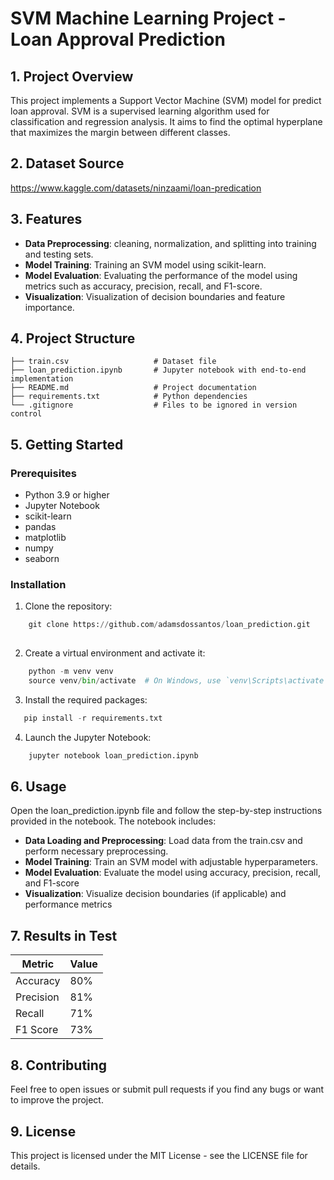 # SVM Machine Learning Project - Loan Approval Prediction

## 1. Project Overview

This project implements a Support Vector Machine (SVM) model for predict loan approval. SVM is a supervised learning algorithm used for classification and regression analysis. It aims to find the optimal hyperplane that maximizes the margin between different classes.


## 2. Dataset Source

https://www.kaggle.com/datasets/ninzaami/loan-predication

## 3. Features
- **Data Preprocessing**:  cleaning, normalization, and splitting into training and testing sets.
- **Model Training**: Training an SVM model using scikit-learn.
- **Model Evaluation**: Evaluating the performance of the model using metrics such as accuracy, precision, recall, and F1-score.
- **Visualization**: Visualization of decision boundaries and feature importance.


## 4. Project Structure
    ├── train.csv                   # Dataset file 
    ├── loan_prediction.ipynb       # Jupyter notebook with end-to-end implementation
    ├── README.md                   # Project documentation
    ├── requirements.txt            # Python dependencies
    └── .gitignore                  # Files to be ignored in version control

## 5. Getting Started

### Prerequisites
- Python 3.9 or higher
- Jupyter Notebook
- scikit-learn
- pandas
- matplotlib
- numpy
- seaborn

### Installation
1. Clone the repository:

```python
    git clone https://github.com/adamsdossantos/loan_prediction.git
    
```
2. Create a virtual environment and activate it:
```python
    python -m venv venv
    source venv/bin/activate  # On Windows, use `venv\Scripts\activate`
```

3. Install the required packages:
```python
   pip install -r requirements.txt
```

4. Launch the Jupyter Notebook:
```python
    jupyter notebook loan_prediction.ipynb
```
## 6. Usage

Open the loan_prediction.ipynb file and follow the step-by-step instructions provided in the notebook. The notebook includes:

- **Data Loading and Preprocessing**: Load data from the train.csv and perform necessary preprocessing.
- **Model Training**: Train an SVM model with adjustable hyperparameters.
- **Model Evaluation**: Evaluate the model using accuracy, precision, recall, and F1-score
- **Visualization**: Visualize decision boundaries (if applicable) and performance metrics


## 7. Results in Test
| Metric    |  Value |
|-----------|--------|
| Accuracy  |  80%   |
| Precision |  81%   |
| Recall    |  71%   |
| F1 Score  |  73%   |

## 8. Contributing

Feel free to open issues or submit pull requests if you find any bugs or want to improve the project.

## 9. License

This project is licensed under the MIT License - see the LICENSE file for details.







